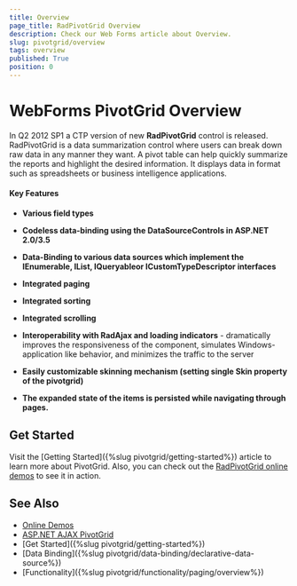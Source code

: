 ```yaml
---
title: Overview
page_title: RadPivotGrid Overview
description: Check our Web Forms article about Overview.
slug: pivotgrid/overview
tags: overview
published: True
position: 0
---
```


# WebForms PivotGrid Overview



In Q2 2012 SP1 a CTP version of new **RadPivotGrid** control is released. RadPivotGrid is a data summarization control where users can break down raw data in any manner they want.	A pivot table can help quickly summarize the reports and highlight the desired information. It displays data in format such as	spreadsheets or business intelligence applications.

#### Key Features

* **Various field types**

* **Codeless data-binding using the DataSourceControls in ASP.NET 2.0/3.5**

* **Data-Binding to various data sources which implement the IEnumerable, IList, IQueryableor ICustomTypeDescriptor interfaces**

* **Integrated paging**

* **Integrated sorting**

* **Integrated scrolling**

* **Interoperability with RadAjax and loading indicators** - dramatically improves the responsiveness	of the component, simulates Windows-application like behavior, and minimizes the traffic to the server

* **Easily customizable skinning mechanism (setting single Skin property of the pivotgrid)**

* **The expanded state of the items is persisted while navigating through pages.**

## Get Started

Visit the [Getting Started]({%slug pivotgrid/getting-started%}) article to learn more about PivotGrid. Also, you can check out the [RadPivotGrid online demos](https://demos.telerik.com/aspnet-ajax/pivotgrid/examples/firstlook/defaultcs.aspx) to see it in action.

## See Also
 * [Online Demos](https://demos.telerik.com/aspnet-ajax/pivotgrid/examples/firstlook/defaultcs.aspx)
 * [ASP.NET AJAX PivotGrid](https://www.telerik.com/products/aspnet-ajax/pivotgrid.aspx)
* [Get Started]({%slug pivotgrid/getting-started%})
* [Data Binding]({%slug pivotgrid/data-binding/declarative-data-source%})
* [Functionality]({%slug pivotgrid/functionality/paging/overview%})

